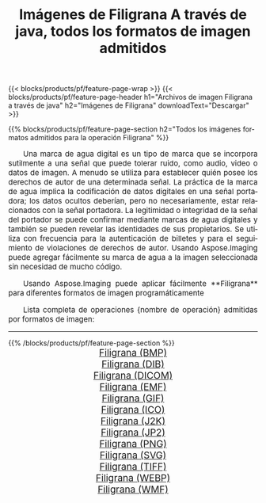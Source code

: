﻿---
title: Imágenes de Filigrana A través de java, todos los formatos de imagen admitidos 
weight: 3920
url: /es/java/watermark/ 
lang: es
langdirlevel: 2
locales: zh-hans,ja,it,ru,de,es,fr,nl,id,lt,pl,pt,vi,tr,ko,zh-hant,ar,hi,th,sv,cs,uk,he
description: Usando Aspose.Imaging puede fácilmente Filigrana imágenes a través de java
---

{{< blocks/products/pf/feature-page-wrap >}}
{{< blocks/products/pf/feature-page-header h1="Archivos de imagen Filigrana a través de java" h2="Imágenes de Filigrana" downloadText="Descargar" >}}


{{% blocks/products/pf/feature-page-section  h2="Todos los imágenes formatos admitidos para la operación Filigrana" %}}
<p align="justify" style="text-indent:2em;font-size:15px;">
Una marca de agua digital es un tipo de marca que se incorpora sutilmente a una señal que puede tolerar ruido, como audio, video o datos de imagen. A menudo se utiliza para establecer quién posee los derechos de autor de una determinada señal. La práctica de la marca de agua implica la codificación de datos digitales en una señal portadora; los datos ocultos deberían, pero no necesariamente, estar relacionados con la señal portadora. La legitimidad o integridad de la señal del portador se puede confirmar mediante marcas de agua digitales y también se pueden revelar las identidades de sus propietarios. Se utiliza con frecuencia para la autenticación de billetes y para el seguimiento de violaciones de derechos de autor. Usando Aspose.Imaging puede agregar fácilmente su marca de agua a la imagen seleccionada sin necesidad de mucho código.
</p>
<p align="justify" style="text-indent:2em;font-size:15px;">
Usando Aspose.Imaging puede aplicar fácilmente **Filigrana** para diferentes formatos de imagen programáticamente
</p>
<p align="justify" style="text-indent:2em;font-size:15px;">
Lista completa de operaciones {nombre de operación} admitidas por formatos de imagen:
</p>
<hr/>
{{% /blocks/products/pf/feature-page-section %}}
<div class="container-fluid productfamilypage bg-gray">
    <div class="convertypes bg-gray agp-content section">
        <div class="container">
		<div class="row other-converters" style="gap: 10px;font-size: 19px;text-align:center;">
		    <div class='col-md-2 other-converter remove-lp remove-rp'><a href="/imaging/es/java/watermark/bmp/" style="padding:15px;">Filigrana (BMP)</a></div><div class='col-md-2 other-converter remove-lp remove-rp'><a href="/imaging/es/java/watermark/dib/" style="padding:15px;">Filigrana (DIB)</a></div><div class='col-md-2 other-converter remove-lp remove-rp'><a href="/imaging/es/java/watermark/dicom/" style="padding:15px;">Filigrana (DICOM)</a></div><div class='col-md-2 other-converter remove-lp remove-rp'><a href="/imaging/es/java/watermark/emf/" style="padding:15px;">Filigrana (EMF)</a></div><div class='col-md-2 other-converter remove-lp remove-rp'><a href="/imaging/es/java/watermark/gif/" style="padding:15px;">Filigrana (GIF)</a></div><div class='col-md-2 other-converter remove-lp remove-rp'><a href="/imaging/es/java/watermark/ico/" style="padding:15px;">Filigrana (ICO)</a></div><div class='col-md-2 other-converter remove-lp remove-rp'><a href="/imaging/es/java/watermark/j2k/" style="padding:15px;">Filigrana (J2K)</a></div><div class='col-md-2 other-converter remove-lp remove-rp'><a href="/imaging/es/java/watermark/jp2/" style="padding:15px;">Filigrana (JP2)</a></div><div class='col-md-2 other-converter remove-lp remove-rp'><a href="/imaging/es/java/watermark/png/" style="padding:15px;">Filigrana (PNG)</a></div><div class='col-md-2 other-converter remove-lp remove-rp'><a href="/imaging/es/java/watermark/svg/" style="padding:15px;">Filigrana (SVG)</a></div><div class='col-md-2 other-converter remove-lp remove-rp'><a href="/imaging/es/java/watermark/tiff/" style="padding:15px;">Filigrana (TIFF)</a></div><div class='col-md-2 other-converter remove-lp remove-rp'><a href="/imaging/es/java/watermark/webp/" style="padding:15px;">Filigrana (WEBP)</a></div><div class='col-md-2 other-converter remove-lp remove-rp'><a href="/imaging/es/java/watermark/wmf/" style="padding:15px;">Filigrana (WMF)</a></div>
                </div>
        </div>
    </div>
</div>
<br/>
